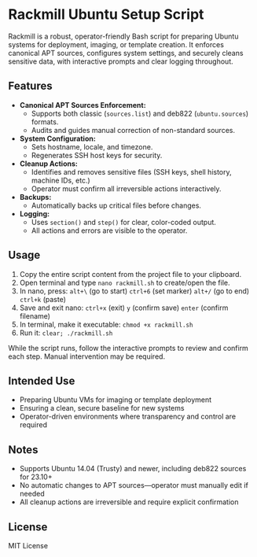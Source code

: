 # Rackmill Ubuntu Setup Script

Rackmill is a robust, operator-friendly Bash script for preparing Ubuntu systems for deployment, imaging, or template creation. It enforces canonical APT sources, configures system settings, and securely cleans sensitive data, with interactive prompts and clear logging throughout.

## Features
- **Canonical APT Sources Enforcement:**
  - Supports both classic (`sources.list`) and deb822 (`ubuntu.sources`) formats.
  - Audits and guides manual correction of non-standard sources.
- **System Configuration:**
  - Sets hostname, locale, and timezone.
  - Regenerates SSH host keys for security.
- **Cleanup Actions:**
  - Identifies and removes sensitive files (SSH keys, shell history, machine IDs, etc.)
  - Operator must confirm all irreversible actions interactively.
- **Backups:**
  - Automatically backs up critical files before changes.
- **Logging:**
  - Uses `section()` and `step()` for clear, color-coded output.
  - All actions and errors are visible to the operator.

## Usage
1. Copy the entire script content from the project file to your clipboard.
2. Open terminal and type `nano rackmill.sh` to create/open the file.
3. In nano, press:
    `alt+\` (go to start)
    `ctrl+6` (set marker)
    `alt+/` (go to end)
    `ctrl+k` (paste)
4. Save and exit nano:
    `ctrl+x` (exit)
    `y` (confirm save)
    `enter` (confirm filename)
5. In terminal, make it executable:
    `chmod +x rackmill.sh`
6. Run it:
    `clear; ./rackmill.sh`

While the script runs, follow the interactive prompts to review and confirm each step. Manual intervention may be required.

## Intended Use
- Preparing Ubuntu VMs for imaging or template deployment
- Ensuring a clean, secure baseline for new systems
- Operator-driven environments where transparency and control are required

## Notes
- Supports Ubuntu 14.04 (Trusty) and newer, including deb822 sources for 23.10+
- No automatic changes to APT sources—operator must manually edit if needed
- All cleanup actions are irreversible and require explicit confirmation

## License
MIT License

